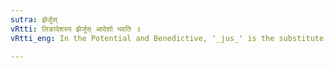 ```yaml
---
sutra: झेर्जुस्
vRtti: लिङादेशस्य झेर्जुस् आदेशो भवति ॥
vRtti_eng: In the Potential and Benedictive, '_jus_' is the substitute of '_jhi'_, the ending of the first person plural _Parasmaipada_.

---
```

